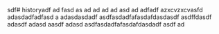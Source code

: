 sdf# historyadf
ad
fasd
as
ad
ad
ad
ad
asd
ad
adfadf
azxcvzxcvasfd
adasdadfadfasd
a
adasdasdadf
asdfasdadfafasdafdasdasdf
asdffdasdf
adasdf
adasd
aasdf
adasd
asdfasdadfafasdafdasdadf
asdf
ad

